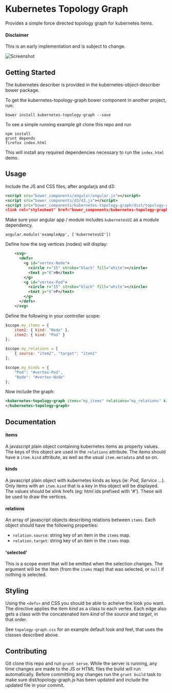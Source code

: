 Kubernetes Topology Graph
=========================

Provides a simple force directed topology graph for kubernetes items.

#### Disclaimer
This is an early implementation and is subject to change.

![Screenshot](https://raw.github.com/kubernetes-ui/topology-graph/master/scratch/screenshot.png)

Getting Started
---------------

The kubernetes describer is provided in the kubernetes-object-describer bower package.

To get the kubernetes-topology-graph bower component in another project, run:

```
bower install kubernetes-topology-graph --save
```

To see a simple running example git clone this repo and run

```
npm install
grunt depends
firefox index.html
```

This will install any required dependencies necessary to run the ```index.html``` demo.

Usage
-----

Include the JS and CSS files, after angularjs and d3:

```xml
<script src="bower_components/angular/angular.js"></script>
<script src="bower_components/d3/d3.js"></script>
<script src="bower_components/kubernetes-topology-graph/dist/topology-graph.js"></script
<link rel="stylesheet" href="bower_components/kubernetes-topology-graph/dist/topology-graph.css" />
```

Make sure your angular app / module includes ```kubernetesUI``` as a module dependency.

```
angular.module('exampleApp', ['kubernetesUI'])
```

Define how the svg vertices (nodes) will display:

```xml
    <svg>
      <defs>
        <g id="vertex-Node">
          <circle r="15" stroke="black" fill="white"></circle>
          <text y="6">N</text>
        </g>
        <g id="vertex-Pod">
          <circle r="15" stroke="black" fill="white"></circle>
          <text y="6">P</text>
        </g>
      </defs>
    </svg>
```

Define the following in your controller scope:

```javascript
$scope.my_items = {
    item1: { kind: "Node" },
    item2: { kind: "Pod" }
};

$scope.my_relations = [
    { source: "item2", "target": "item1"
];

$scope.my_kinds = {
    "Pod": "#vertex-Pod",
    "Node": "#vertex-Node"
};
```

Now include the graph:

```xml
<kubernetes-topology-graph items="my_items" relations="my_relations" kinds="my_kinds">
</kubernetes-topology-graph>
```

Documentation
-------------

#### items

A javascript plain object containing kubernetes items as property values. The keys
of this object are used in the ```relations``` attribute. The items should have a
```item.kind``` attribute, as well as the usual ```item.metadata``` and so on.

#### kinds

A javascript plain object with kubernetes kinds as keys (ie: *Pod*, *Service* ...). Only
items with an ```item.kind``` that is a key in this object will be displayed. The
values should be xlink hrefs (eg: html ids prefixed with '#'). These will be used to draw
the vertices.

#### relations

An array of javascript objects describing relations between ```items```. Each object should
have the following properties:

 * ```relation.source```: string key of an item in the ```items``` map.
 * ```relation.target```: string key of an item in the ```items``` map.

#### 'selected'

This is a scope event that will be emitted when the selection changes. The argument will
be the item (from the ```items``` map) that was selected, or ```null``` if nothing is
selected.

Styling
-------

Using the ```<defs>``` and CSS you should be able to acheive the look you want. The
directive applies the item *kind* as a class to each vertex. Each edge also gets a class
with the concatenated item *kind* of the *source* and *target*, in that order.

See ```topology-graph.css``` for an example default look and feel, that uses the classes
described above.

Contributing
------------

Git clone this repo and run `grunt serve`. While the server is running, any time changes
are made to the JS or HTML files the build will run automatically.  Before committing any
changes run the `grunt build` task to make sure dist/topology-graph.js has been updated
and include the updated file in your commit.
